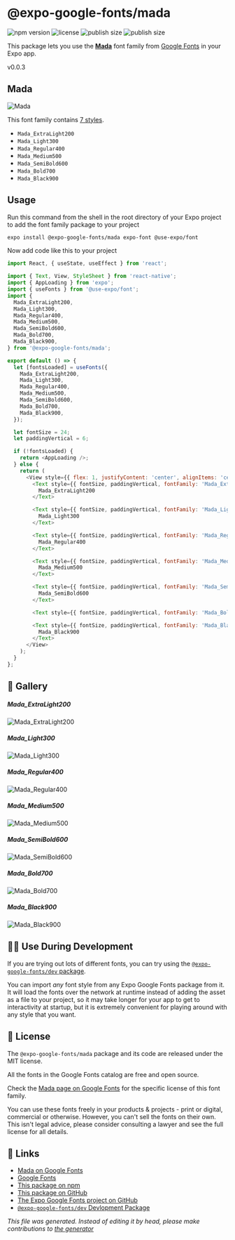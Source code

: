 # @expo-google-fonts/mada

![npm version](https://flat.badgen.net/npm/v/@expo-google-fonts/mada)
![license](https://flat.badgen.net/github/license/expo/google-fonts)
![publish size](https://flat.badgen.net/packagephobia/install/@expo-google-fonts/mada)
![publish size](https://flat.badgen.net/packagephobia/publish/@expo-google-fonts/mada)

This package lets you use the [**Mada**](https://fonts.google.com/specimen/Mada) font family from [Google Fonts](https://fonts.google.com/) in your Expo app.

v0.0.3

## Mada

![Mada](./font-family.png)

This font family contains [7 styles](#gallery).

- `Mada_ExtraLight200`
- `Mada_Light300`
- `Mada_Regular400`
- `Mada_Medium500`
- `Mada_SemiBold600`
- `Mada_Bold700`
- `Mada_Black900`

## Usage

Run this command from the shell in the root directory of your Expo project to add the font family package to your project
```sh
expo install @expo-google-fonts/mada expo-font @use-expo/font
```

Now add code like this to your project
```js
import React, { useState, useEffect } from 'react';

import { Text, View, StyleSheet } from 'react-native';
import { AppLoading } from 'expo';
import { useFonts } from '@use-expo/font';
import {
  Mada_ExtraLight200,
  Mada_Light300,
  Mada_Regular400,
  Mada_Medium500,
  Mada_SemiBold600,
  Mada_Bold700,
  Mada_Black900,
} from '@expo-google-fonts/mada';

export default () => {
  let [fontsLoaded] = useFonts({
    Mada_ExtraLight200,
    Mada_Light300,
    Mada_Regular400,
    Mada_Medium500,
    Mada_SemiBold600,
    Mada_Bold700,
    Mada_Black900,
  });

  let fontSize = 24;
  let paddingVertical = 6;

  if (!fontsLoaded) {
    return <AppLoading />;
  } else {
    return (
      <View style={{ flex: 1, justifyContent: 'center', alignItems: 'center' }}>
        <Text style={{ fontSize, paddingVertical, fontFamily: 'Mada_ExtraLight200' }}>
          Mada_ExtraLight200
        </Text>

        <Text style={{ fontSize, paddingVertical, fontFamily: 'Mada_Light300' }}>
          Mada_Light300
        </Text>

        <Text style={{ fontSize, paddingVertical, fontFamily: 'Mada_Regular400' }}>
          Mada_Regular400
        </Text>

        <Text style={{ fontSize, paddingVertical, fontFamily: 'Mada_Medium500' }}>
          Mada_Medium500
        </Text>

        <Text style={{ fontSize, paddingVertical, fontFamily: 'Mada_SemiBold600' }}>
          Mada_SemiBold600
        </Text>

        <Text style={{ fontSize, paddingVertical, fontFamily: 'Mada_Bold700' }}>Mada_Bold700</Text>

        <Text style={{ fontSize, paddingVertical, fontFamily: 'Mada_Black900' }}>
          Mada_Black900
        </Text>
      </View>
    );
  }
};

```

## 🔡 Gallery

##### Mada_ExtraLight200
![Mada_ExtraLight200](./9e8f4edc7b74697883d4382000502d7429481f7ccc59b65ac62c28e99481cbc3.ttf.png)

##### Mada_Light300
![Mada_Light300](./4987425fde45e8da45ede3fad409b0ac00e32ca0255a60b44b8e1f701764346c.ttf.png)

##### Mada_Regular400
![Mada_Regular400](./9e3c24ab83037a6d4fc5b72d068caaa6a0767414bd20d7defe31c562ced6d6e7.ttf.png)

##### Mada_Medium500
![Mada_Medium500](./c3e70bf71ab0557ddd82906726c36d89e199792db1997040b1599f61e00acd78.ttf.png)

##### Mada_SemiBold600
![Mada_SemiBold600](./052e0e0f174e9e8ff63bf2a85f70db6cc59d3391a016a31ace8e20c49d0fa0d6.ttf.png)

##### Mada_Bold700
![Mada_Bold700](./b94e1f9c917ae40e5e6b8d95fe24de1817e37942aafb9b9310d5e0d4b049221a.ttf.png)

##### Mada_Black900
![Mada_Black900](./7746a4ca1c6767a971c0db31ec18594fa5211adcc318e293d27b55efc36bded9.ttf.png)


## 👩‍💻 Use During Development

If you are trying out lots of different fonts, you can try using the [`@expo-google-fonts/dev` package](https://github.com/expo/google-fonts/tree/master/font-packages/dev#readme).

You can import *any* font style from any Expo Google Fonts package from it. It will load the fonts
over the network at runtime instead of adding the asset as a file to your project, so it may take longer
for your app to get to interactivity at startup, but it is extremely convenient
for playing around with any style that you want.

## 📖 License

The `@expo-google-fonts/mada` package and its code are released under the MIT license.

All the fonts in the Google Fonts catalog are free and open source.

Check the [Mada page on Google Fonts](https://fonts.google.com/specimen/Mada) for the specific license of this font family.

You can use these fonts freely in your products & projects - print or digital, commercial or otherwise. However, you can't sell the fonts on their own. This isn't legal advice, please consider consulting a lawyer and see the full license for all details.

## 🔗 Links

- [Mada on Google Fonts](https://fonts.google.com/specimen/Mada)
- [Google Fonts](https://fonts.google.com/)
- [This package on npm](https://www.npmjs.com/package/@expo-google-fonts/mada)
- [This package on GitHub](https://github.com/expo/google-fonts/tree/master/font-packages/mada)
- [The Expo Google Fonts project on GitHub](https://github.com/expo/google-fonts)
- [`@expo-google-fonts/dev` Devlopment Package](https://github.com/expo/google-fonts/tree/master/font-packages/dev)


*This file was generated. Instead of editing it by head, please make contributions to [the generator](https://github.com/expo/google-fonts/tree/master/packages/generator)*
